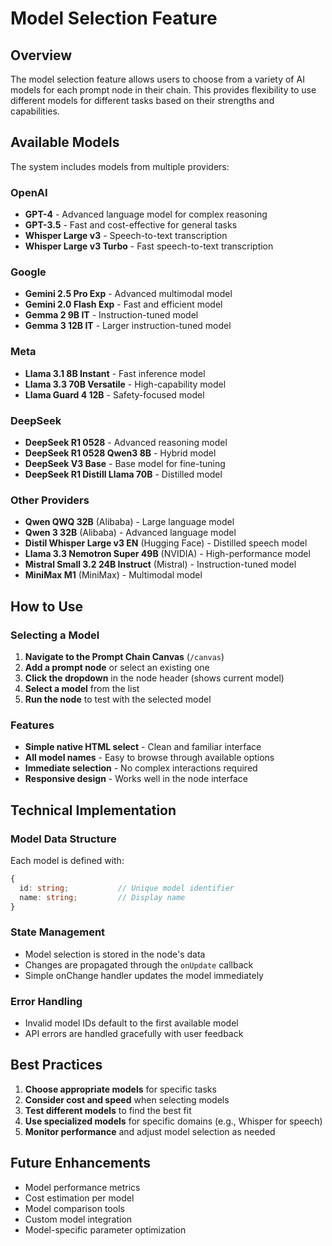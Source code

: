 # Model Selection Feature

## Overview

The model selection feature allows users to choose from a variety of AI models for each prompt node in their chain. This provides flexibility to use different models for different tasks based on their strengths and capabilities.

## Available Models

The system includes models from multiple providers:

### OpenAI
- **GPT-4** - Advanced language model for complex reasoning
- **GPT-3.5** - Fast and cost-effective for general tasks
- **Whisper Large v3** - Speech-to-text transcription
- **Whisper Large v3 Turbo** - Fast speech-to-text transcription

### Google
- **Gemini 2.5 Pro Exp** - Advanced multimodal model
- **Gemini 2.0 Flash Exp** - Fast and efficient model
- **Gemma 2 9B IT** - Instruction-tuned model
- **Gemma 3 12B IT** - Larger instruction-tuned model

### Meta
- **Llama 3.1 8B Instant** - Fast inference model
- **Llama 3.3 70B Versatile** - High-capability model
- **Llama Guard 4 12B** - Safety-focused model

### DeepSeek
- **DeepSeek R1 0528** - Advanced reasoning model
- **DeepSeek R1 0528 Qwen3 8B** - Hybrid model
- **DeepSeek V3 Base** - Base model for fine-tuning
- **DeepSeek R1 Distill Llama 70B** - Distilled model

### Other Providers
- **Qwen QWQ 32B** (Alibaba) - Large language model
- **Qwen 3 32B** (Alibaba) - Advanced language model
- **Distil Whisper Large v3 EN** (Hugging Face) - Distilled speech model
- **Llama 3.3 Nemotron Super 49B** (NVIDIA) - High-performance model
- **Mistral Small 3.2 24B Instruct** (Mistral) - Instruction-tuned model
- **MiniMax M1** (MiniMax) - Multimodal model

## How to Use

### Selecting a Model

1. **Navigate to the Prompt Chain Canvas** (`/canvas`)
2. **Add a prompt node** or select an existing one
3. **Click the dropdown** in the node header (shows current model)
4. **Select a model** from the list
5. **Run the node** to test with the selected model

### Features

- **Simple native HTML select** - Clean and familiar interface
- **All model names** - Easy to browse through available options
- **Immediate selection** - No complex interactions required
- **Responsive design** - Works well in the node interface

## Technical Implementation

### Model Data Structure

Each model is defined with:
```typescript
{
  id: string;           // Unique model identifier
  name: string;         // Display name
}
```

### State Management

- Model selection is stored in the node's data
- Changes are propagated through the `onUpdate` callback
- Simple onChange handler updates the model immediately

### Error Handling

- Invalid model IDs default to the first available model
- API errors are handled gracefully with user feedback

## Best Practices

1. **Choose appropriate models** for specific tasks
2. **Consider cost and speed** when selecting models
3. **Test different models** to find the best fit
4. **Use specialized models** for specific domains (e.g., Whisper for speech)
5. **Monitor performance** and adjust model selection as needed

## Future Enhancements

- Model performance metrics
- Cost estimation per model
- Model comparison tools
- Custom model integration
- Model-specific parameter optimization 